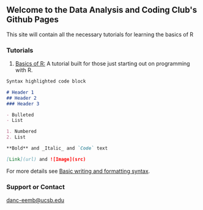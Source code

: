 ## Welcome to the Data Analysis and Coding Club's Github Pages

This site will contain all the necessary tutorials for learning the basics of R

### Tutorials
1. <a href="https://jtmiller28.github.io/danc_ucsb.github.io/Tutorials/Basics-of-R.html">Basics of R:</a> A tutorial built for those just starting out on programming with R. 



```markdown
Syntax highlighted code block

# Header 1
## Header 2
### Header 3

- Bulleted
- List

1. Numbered
2. List

**Bold** and _Italic_ and `Code` text

[Link](url) and ![Image](src)
```

For more details see [Basic writing and formatting syntax](https://docs.github.com/en/github/writing-on-github/getting-started-with-writing-and-formatting-on-github/basic-writing-and-formatting-syntax).


### Support or Contact
danc-eemb@ucsb.edu

